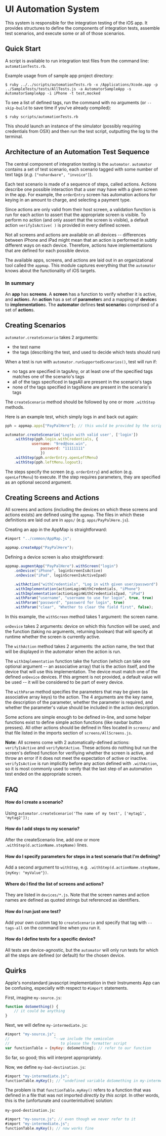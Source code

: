 UI Automation System
====================

This system is responsible for the integration testing of the iOS app.  It provides
structures to define the components of integration tests, assemble test scenarios, and
execute some or all of those scenarios.


Quick Start
-----------

A script is available to run integration test files from the command line: `automationTests.rb`.

Example usage from of sample app project directory:
```
$ ruby ../../scripts/automationTests.rb -x /Applications/Xcode.app -p ../SampleTests/tests/AllTests.js -a AutomatorSampleApp -s AutomatorSampleApp -i iPhone -t test,mocked
```

To see a list of defined tags, run the command with no arguments (or `--skip-build` to save time if you've already compiled):
```
$ ruby scripts/automationTests.rb
```


This should launch an instance of the simulator (possibly requiring credentials from OSX) and
then run the test script, outputting the log to the terminal.


Architecture of an Automation Test Sequence
-------------------------------------------

The central component of integration testing is the `automator`.  `automator` contains a set of test scenario, each scenario tagged with some number of text tags (*e.g.* `["nohardware", "invoice"]`).

Each test scenario is made of a sequence of steps, called actions.  Actions describe one possible interaction that a user may have with a given screen in the app. For example, the `orderEntry` screen has automation actions for keying in an amount to charge, and selecting a payment type.

Since actions are only valid from their host screen, a validation function is run for each action to assert that the appropriate screen is visible.  To perform no action (and only assert that the screen is visible), a default action `verifyIsActive( )` is provided in every defined screen.

Not all screens and actions are available on all devices -- differences between iPhone and iPad might mean that an action is performed in subtly different ways on each device.  Therefore, actions have implementations that are defined for each possible device.

The available apps, screens, and actions are laid out in an organizational tool called the `appmap`.  This module captures everything that the `automator` knows about the functionality of iOS targets.

### In summary
An **app** has **screens**.
A **screen** has a function to verify whether it is active, and **action**s.
An **action** has a set of **parameter**s and a mapping of **device**s to **implementation**s.
The **automator** defines **test scenario**s comprised of a set of **action**s.


Creating Scenarios
------------------

`automator.createScenario` takes 2 arguments:
* the test name
* the tags (describing the test, and used to decide which tests should run)

When a test is run with `automator.runSupportedScenarios()`, test will run if:
* no tags are specified in tagsAny, or at least one of the specified tags matches one of the scenario's tags
* all of the tags specificed in tagsAll are present in the scenario's tags
* none of the tags specified in tagsNone are present in the scenario's tags

The `createScenario` method should be followed by one or more `.withStep` methods.

Here is an example test, which simply logs in and back out again:

```javascript
pph = appmap.apps["PayPalHere"]; // this would be provided by the script run environment

automator.createScenario('Login with valid user', ['login'])
    .withStep(pph.login.withCredentials, {
            username: "9red@sox.win",
                password: "11111111"
                })
    .withStep(pph.orderEntry.openLeftMenu)
    .withStep(pph.leftMenu.logout);
```

The steps specify the screen (e.g. `orderEntry`) and action (e.g. `openLeftMenu`) to execute.  If the step requires parameters, they are specified as an optional second argument.


Creating Screens and Actions
----------------------------

All screens and actions (including the devices on which these screens and actions exists) are defined using the `appmap`.  The files in which these definitions are laid out are in `apps/` (e.g. `apps/PayPalHere.js`).

Creating an app in the AppMap is straightforward:

```javascript
#import "../common/AppMap.js";

appmap.createApp("PayPalHere");
```

Defining a device screen is also straightforward:

```javascript
appmap.augmentApp("PayPalHere").withScreen("login")
    .onDevice("iPhone", loginScreenIsActive)
    .onDevice("iPad", loginScreenIsActiveIpad)

    .withAction("withCredentials", "Log in with given user/password")
    .withImplementation(actionLoginWithCredentials, "iPhone")
    .withImplementation(actionLoginWithCredentialsIpad, "iPad")
    .withParam("username", "username to use for login", true, true)
    .withParam("password", "password for login", true)
    .withParam("clear", "Whether to clear the field first", false);
```

In this example, the `withScreen` method takes 1 argument: the screen name.

`onDevice` takes 2 arguments: device on which this function will be used, and the function (taking no arguments, returning boolean) that will specify at runtime whether the screen is currently active.

The `withAction` method takes 2 arguments: the action name, the text that will be displayed in the automator when the action is run.

The `withImplementation` function take the function (which can take one optional argument -- an associative array) that is the action itself, and the device that will use this implementation.  The device must match one of the defined `onDevice` devices.  If this argment is not provided, a default value will be used -- it will be considered to be part of every device.

The `withParam` method specifies the parameters that may be given (as associative array keys) to the action.  The 4 arguments are the key name, the description of the parameter, whether the parameter is required, and whether the parameter's value should be included in the action description.

Some actions are simple enough to be defined in-line, and some helper functions exist to define simple action functions (like navbar button presses).  All other actions should be defined in files located in `screens/` and that file listed in the imports section of `screens/AllScreens.js`.

**Note:** All screens come with 2 automatically-defined actions: `verifyIsActive` and `verifyNotActive`.  These actions do nothing but run the screen's defined function for verifiying whether the screen is active, and throw an error if it does not meet the expectation of active or inactive.  `verifyIsActive` is run implicitly before any action defined with `.withAction`, so it is most commonly used to verify that the last step of an automation test ended on the appropriate screen.

FAQ
---

#### How do I create a scenario?
Using `automator.createScenario('The name of my test', ['mytag1', 'mytag2']);`

#### How do I add steps to my scenario?
After the createScenario line, add one or more `.withStep(d.actionName.stepName)` lines.

#### How do I specify parameters for steps in a test scenario that I'm defining?
Add a second argument to `withStep`, e.g. `.withStep(d.actionName.stepName, {myKey: "myValue"})`.

#### Where do I find the list of screens and actions?
They are listed in `devices/*.js`.  Note that the screen names and action names are defined as quoted strings but referenced as identifiers.

#### How do I run just one test?
Add your own custom tag to `createScenario` and specify that tag with `--tags-all` on the command line when you run it.


#### How do I define tests for a specific device?
All tests are device-agnostic, but the `automator` will only run tests for which all the steps are defined (or default) for the chosen device.


Quirks
------

Apple's nonstandard javascript implementation in their Instruments App can be confusing, especially with respect to `#import` statements.

First, imagine `my-source.js`:
```javascript
function doSomething() {
    // it could be anything
}
```

Next, we will define `my-intermediate.js`:
```javascript
#import "my-source.js";
//                    ^--we include the semicolon
//                       to please the formatter script
var functionTable = {myKey: doSomething}; // refer to our function
```

So far, so good; this will interpret appropriately.

Now, we define `my-bad-destination.js`:
```javascript
#import "my-intermediate.js";
functionTable.myKey(); // "undefined variable doSomething in my-intermediate"
```

The problem is that `functionTable.myKey()` refers to a function that was defined in a file that was not imported *directly by this script*.  In other words, this is the (unfortunate and counterintuitive) solution:

`my-good-destination.js`:
```javascript
#import "my-source.js"; // even though we never refer to it
#import "my-intermediate.js";
functionTable.myKey(); // now works fine
```
